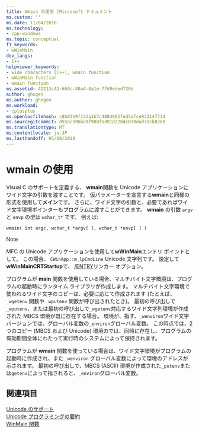 ```yaml
---
title: Wmain の使用 |Microsoft ドキュメント
ms.custom: ''
ms.date: 11/04/2016
ms.technology:
- cpp-windows
ms.topic: conceptual
f1_keywords:
- wWinMain
dev_langs:
- C++
helpviewer_keywords:
- wide characters [C++], wmain function
- wWinMain function
- wmain function
ms.assetid: 41213c41-668c-40a4-8a1e-77d9eded720d
author: ghogen
ms.author: ghogen
ms.workload:
- cplusplus
ms.openlocfilehash: c8b82b9f13da1b7c4884001fed5afce832147714
ms.sourcegitcommit: d55ac596ba8f908f5d91d228dc070dad31cb8360
ms.translationtype: MT
ms.contentlocale: ja-JP
ms.lasthandoff: 05/08/2018
---
```

# <a name="support-for-using-wmain"></a>wmain の使用
Visual C のサポートを定義する、 **wmain**関数を Unicode アプリケーションにワイド文字の引数を渡すことです。 仮パラメーターを宣言する**wmain**と同様の形式を使用して**メイン**です。 さらに、ワイド文字の引数と、必要であればワイド文字環境ポインターもプログラムに渡すことができます。 **wmain** の引数 `argv` と `envp` の型は `wchar_t*` です。 例えば:  
  
```  
wmain( int argc, wchar_t *argv[ ], wchar_t *envp[ ] )  
```  
  
> [!NOTE]
>  MFC の Unicode アプリケーションを使用して**wWinMain**エントリ ポイントとして。 この場合、 `CWinApp::m_lpCmdLine` Unicode 文字列です。 設定して**wWinMainCRTStartup**で、 [/ENTRY](../build/reference/entry-entry-point-symbol.md)リンカー オプション。  
  
 プログラムが **main** 関数を使用している場合、マルチバイト文字環境は、プログラムの起動時にランタイム ライブラリが作成します。 マルチバイト文字環境で使われるワイド文字のコピーは、必要に応じて作成されます (たとえば、`_wgetenv` 関数や `_wputenv` 関数が呼び出されたとき)。 最初の呼び出しで`_wputenv`、または最初の呼び出しで`_wgetenv`対応するワイド文字列環境が作成された MBCS 環境が既に存在する場合。 環境が、指す、`_wenviron`ワイド文字バージョンでは、グローバル変数の`_environ`グローバル変数。 この時点では、2 つのコピー (MBCS および Unicode) 環境のでは、同時に存在し、プログラムの有効期間全体にわたって実行時のシステムによって保持されます。  
  
 プログラムが **wmain** 関数を使っている場合は、ワイド文字環境がプログラムの起動時に作成され、また `_wenviron` グローバル変数によって環境のアドレスが示されます。 最初の呼び出しで、MBCS (ASCII) 環境が作成された`_putenv`または`getenv`によって指されると、`_environ`グローバル変数。  
  
## <a name="see-also"></a>関連項目  
 [Unicode のサポート](../text/support-for-unicode.md)   
 [Unicode プログラミングの要約](../text/unicode-programming-summary.md)   
 [WinMain 関数](http://msdn.microsoft.com/library/windows/desktop/ms633559)
